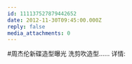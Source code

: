 ```yaml
---
id: 111137527879442652
date: 2012-11-30T09:45:00.000Z
reply: false
media_attachments: 0
---
```


#周杰伦新碟造型曝光 洗剪吹造型…… 详情: ​​​​

